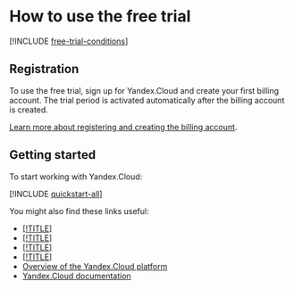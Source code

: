 # How to use the free trial

[!INCLUDE [free-trial-conditions](../../_includes/free-trial-conditions.md)]

## Registration

To use the free trial, sign up for Yandex.Cloud and create your first billing account. The trial period is activated automatically after the billing account is created.

[Learn more about registering and creating the billing account](../../billing/quickstart/index.md).

## Getting started

To start working with Yandex.Cloud:

[!INCLUDE [quickstart-all](../../_includes/quickstart-all-no-billing.md)]

You might also find these links useful:

* [[!TITLE]](limits.md)
* [[!TITLE]](usage-monitor.md)
* [[!TITLE]](trial-ending.md)
* [[!TITLE]](upgrade-to-paid.md)
* [Overview of the Yandex.Cloud platform](../../overview/)
* [Yandex.Cloud documentation](/docs)

